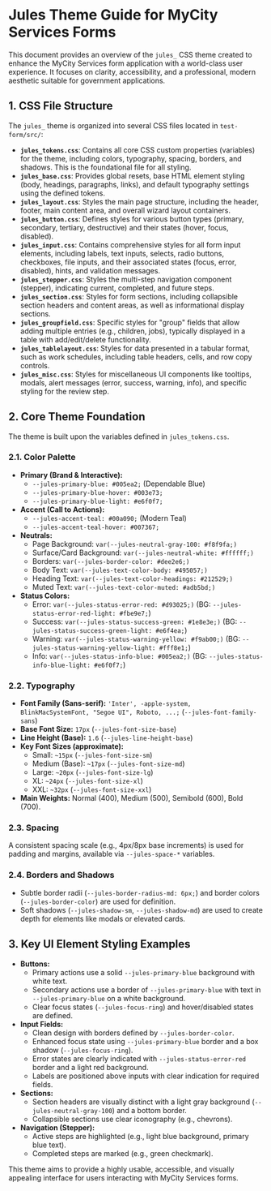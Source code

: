 # Jules Theme Guide for MyCity Services Forms

This document provides an overview of the `jules_` CSS theme created to enhance the MyCity Services form application with a world-class user experience. It focuses on clarity, accessibility, and a professional, modern aesthetic suitable for government applications.

## 1. CSS File Structure

The `jules_` theme is organized into several CSS files located in `test-form/src/`:

*   **`jules_tokens.css`**: Contains all core CSS custom properties (variables) for the theme, including colors, typography, spacing, borders, and shadows. This is the foundational file for all styling.
*   **`jules_base.css`**: Provides global resets, base HTML element styling (body, headings, paragraphs, links), and default typography settings using the defined tokens.
*   **`jules_layout.css`**: Styles the main page structure, including the header, footer, main content area, and overall wizard layout containers.
*   **`jules_button.css`**: Defines styles for various button types (primary, secondary, tertiary, destructive) and their states (hover, focus, disabled).
*   **`jules_input.css`**: Contains comprehensive styles for all form input elements, including labels, text inputs, selects, radio buttons, checkboxes, file inputs, and their associated states (focus, error, disabled), hints, and validation messages.
*   **`jules_stepper.css`**: Styles the multi-step navigation component (stepper), indicating current, completed, and future steps.
*   **`jules_section.css`**: Styles for form sections, including collapsible section headers and content areas, as well as informational display sections.
*   **`jules_groupfield.css`**: Specific styles for "group" fields that allow adding multiple entries (e.g., children, jobs), typically displayed in a table with add/edit/delete functionality.
*   **`jules_tablelayout.css`**: Styles for data presented in a tabular format, such as work schedules, including table headers, cells, and row copy controls.
*   **`jules_misc.css`**: Styles for miscellaneous UI components like tooltips, modals, alert messages (error, success, warning, info), and specific styling for the review step.

## 2. Core Theme Foundation

The theme is built upon the variables defined in `jules_tokens.css`.

### 2.1. Color Palette

*   **Primary (Brand & Interactive):**
    *   `--jules-primary-blue: #005ea2;` (Dependable Blue)
    *   `--jules-primary-blue-hover: #003e73;`
    *   `--jules-primary-blue-light: #e6f0f7;`
*   **Accent (Call to Actions):**
    *   `--jules-accent-teal: #00a090;` (Modern Teal)
    *   `--jules-accent-teal-hover: #007367;`
*   **Neutrals:**
    *   Page Background: `var(--jules-neutral-gray-100: #f8f9fa;)`
    *   Surface/Card Background: `var(--jules-neutral-white: #ffffff;)`
    *   Borders: `var(--jules-border-color: #dee2e6;)`
    *   Body Text: `var(--jules-text-color-body: #495057;)`
    *   Heading Text: `var(--jules-text-color-headings: #212529;)`
    *   Muted Text: `var(--jules-text-color-muted: #adb5bd;)`
*   **Status Colors:**
    *   Error: `var(--jules-status-error-red: #d93025;)` (BG: `--jules-status-error-red-light: #fbe9e7;`)
    *   Success: `var(--jules-status-success-green: #1e8e3e;)` (BG: `--jules-status-success-green-light: #e6f4ea;`)
    *   Warning: `var(--jules-status-warning-yellow: #f9ab00;)` (BG: `--jules-status-warning-yellow-light: #fff8e1;`)
    *   Info: `var(--jules-status-info-blue: #005ea2;)` (BG: `--jules-status-info-blue-light: #e6f0f7;`)

### 2.2. Typography

*   **Font Family (Sans-serif):** `'Inter', -apple-system, BlinkMacSystemFont, "Segoe UI", Roboto, ...;` (`--jules-font-family-sans`)
*   **Base Font Size:** `17px` (`--jules-font-size-base`)
*   **Line Height (Base):** `1.6` (`--jules-line-height-base`)
*   **Key Font Sizes (approximate):**
    *   Small: `~15px` (`--jules-font-size-sm`)
    *   Medium (Base): `~17px` (`--jules-font-size-md`)
    *   Large: `~20px` (`--jules-font-size-lg`)
    *   XL: `~24px` (`--jules-font-size-xl`)
    *   XXL: `~32px` (`--jules-font-size-xxl`)
*   **Main Weights:** Normal (400), Medium (500), Semibold (600), Bold (700).

### 2.3. Spacing

A consistent spacing scale (e.g., 4px/8px base increments) is used for padding and margins, available via `--jules-space-*` variables.

### 2.4. Borders and Shadows

*   Subtle border radii (`--jules-border-radius-md: 6px;`) and border colors (`--jules-border-color`) are used for definition.
*   Soft shadows (`--jules-shadow-sm`, `--jules-shadow-md`) are used to create depth for elements like modals or elevated cards.

## 3. Key UI Element Styling Examples

*   **Buttons:**
    *   Primary actions use a solid `--jules-primary-blue` background with white text.
    *   Secondary actions use a border of `--jules-primary-blue` with text in `--jules-primary-blue` on a white background.
    *   Clear focus states (`--jules-focus-ring`) and hover/disabled states are defined.
*   **Input Fields:**
    *   Clean design with borders defined by `--jules-border-color`.
    *   Enhanced focus state using `--jules-primary-blue` border and a box shadow (`--jules-focus-ring`).
    *   Error states are clearly indicated with `--jules-status-error-red` border and a light red background.
    *   Labels are positioned above inputs with clear indication for required fields.
*   **Sections:**
    *   Section headers are visually distinct with a light gray background (`--jules-neutral-gray-100`) and a bottom border.
    *   Collapsible sections use clear iconography (e.g., chevrons).
*   **Navigation (Stepper):**
    *   Active steps are highlighted (e.g., light blue background, primary blue text).
    *   Completed steps are marked (e.g., green checkmark).

This theme aims to provide a highly usable, accessible, and visually appealing interface for users interacting with MyCity Services forms.

